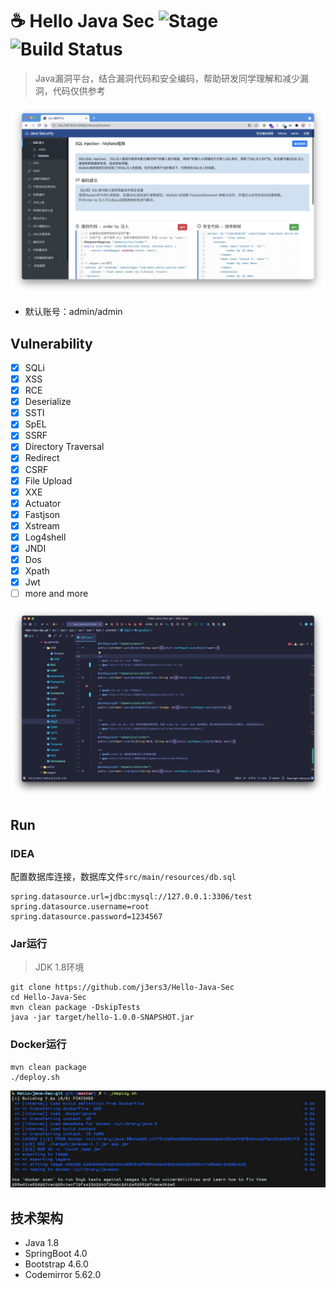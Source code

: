# ☕️ Hello Java Sec ![Stage](https://img.shields.io/badge/Release-DEV-brightgreen.svg) ![Build Status](https://img.shields.io/badge/Version-1.11-red.svg)
> Java漏洞平台，结合漏洞代码和安全编码，帮助研发同学理解和减少漏洞，代码仅供参考

![](media/16304933749187.jpg)


- 默认账号：admin/admin

## Vulnerability
- [x] SQLi
- [x] XSS
- [x] RCE
- [x] Deserialize
- [x] SSTI
- [x] SpEL
- [x] SSRF
- [x] Directory Traversal
- [x] Redirect
- [x] CSRF
- [x] File Upload
- [x] XXE
- [x] Actuator
- [x] Fastjson
- [x] Xstream
- [x] Log4shell
- [x] JNDI
- [x] Dos
- [x] Xpath
- [x] Jwt
- [ ] more and more

![](media/16304936834843.jpg)

## Run
### IDEA
配置数据库连接，数据库文件`src/main/resources/db.sql`
```
spring.datasource.url=jdbc:mysql://127.0.0.1:3306/test
spring.datasource.username=root
spring.datasource.password=1234567
```

### Jar运行
> JDK 1.8环境
```
git clone https://github.com/j3ers3/Hello-Java-Sec
cd Hello-Java-Sec
mvn clean package -DskipTests
java -jar target/hello-1.0.0-SNAPSHOT.jar
```

### Docker运行
```
mvn clean package
./deploy.sh
```
![](media/16512152886514.jpg)


## 技术架构
- Java 1.8
- SpringBoot 4.0
- Bootstrap 4.6.0
- Codemirror 5.62.0
